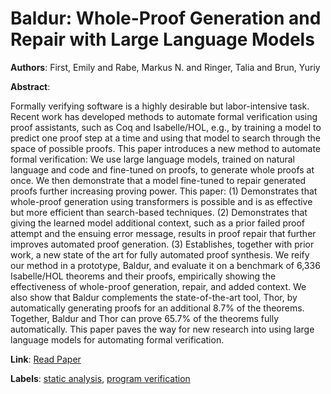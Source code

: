 # Baldur: Whole-Proof Generation and Repair with Large Language Models

**Authors**: First, Emily and Rabe, Markus N. and Ringer, Talia and Brun, Yuriy

**Abstract**:

Formally verifying software is a highly desirable but labor-intensive task.  Recent work has developed methods to automate formal verification using proof assistants, such as Coq and Isabelle/HOL, e.g., by training a model to predict one proof step at a time and using that model to search through the space of possible proofs.  This paper introduces a new method to automate formal verification: We use large language models, trained on natural language and code and fine-tuned on proofs, to generate whole proofs at once.  We then demonstrate that a model fine-tuned to repair generated proofs further increasing proving power.  This paper:  (1) Demonstrates that whole-proof generation using transformers is possible and is as effective but more efficient than search-based techniques.  (2) Demonstrates that giving the learned model additional context, such as a prior failed proof attempt and the ensuing error message, results in proof repair that further improves automated proof generation.  (3) Establishes, together with prior work, a new state of the art for fully automated proof synthesis.  We reify our method in a prototype, Baldur, and evaluate it on a benchmark of 6,336 Isabelle/HOL theorems and their proofs,  empirically showing the effectiveness of whole-proof generation, repair, and added context. We also show that Baldur complements the state-of-the-art tool, Thor, by automatically generating proofs for an additional 8.7\% of the theorems. Together, Baldur and Thor can prove 65.7\% of the theorems fully automatically. This paper paves the way for new research into using large language models for automating formal verification.

**Link**: [Read Paper](https://doi.org/10.1145/3611643.3616243)

**Labels**: [static analysis](../../labels/static_analysis.md), [program verification](../../labels/program_verification.md)

